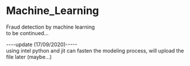 # Machine_Learning
Fraud detection by machine learning  
to be continued...

----update (17/09/2020)-----   
using intel python and jit can fasten the modeling process, will upload the file later (maybe...)
